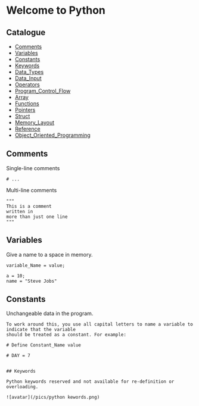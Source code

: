 # Welcome to Python

## Catalogue

- [Comments](#Comments)
- [Variables](#Variables)
- [Constants](#Constants)
- [Keywords](#Keywords)
- [Data_Types](#Data_Types)
- [Data_Input](#Data_Input)
- [Operators](#Operators)
- [Program_Control_Flow](#Program_Control_Flow)
- [Array](#Array)
- [Functions](#Functions)
- [Pointers](#Pointers)
- [Struct](#Struct)
- [Memory_Layout](#Memory_Layout)
- [Reference](#Reference)
- [Object_Oriented_Programming](#Object_Oriented_Programming)

## Comments

Single-line comments

```
# ...
```

Multi-line comments

```
"""
This is a comment
written in
more than just one line
"""
```

## Variables

Give a name to a space in memory.

```
variable_Name = value;

a = 10;
name = "Steve Jobs"
```

## Constants

Unchangeable data in the program.

```
To work around this, you use all capital letters to name a variable to indicate that the variable 
should be treated as a constant. For example:

# Define Constant_Name value
 
# DAY = 7
```

```

## Keywords

Python keywords reserved and not available for re-definition or overloading.

![avatar](/pics/python kewords.png)

